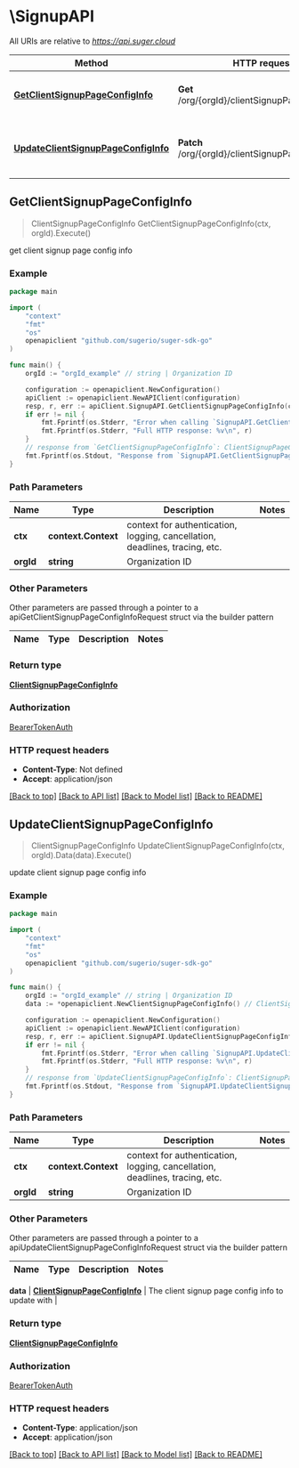 # \SignupAPI

All URIs are relative to *https://api.suger.cloud*

Method | HTTP request | Description
------------- | ------------- | -------------
[**GetClientSignupPageConfigInfo**](SignupAPI.md#GetClientSignupPageConfigInfo) | **Get** /org/{orgId}/clientSignupPageConfigInfo | get client signup page config info
[**UpdateClientSignupPageConfigInfo**](SignupAPI.md#UpdateClientSignupPageConfigInfo) | **Patch** /org/{orgId}/clientSignupPageConfigInfo | update client signup page config info



## GetClientSignupPageConfigInfo

> ClientSignupPageConfigInfo GetClientSignupPageConfigInfo(ctx, orgId).Execute()

get client signup page config info



### Example

```go
package main

import (
    "context"
    "fmt"
    "os"
    openapiclient "github.com/sugerio/suger-sdk-go"
)

func main() {
    orgId := "orgId_example" // string | Organization ID

    configuration := openapiclient.NewConfiguration()
    apiClient := openapiclient.NewAPIClient(configuration)
    resp, r, err := apiClient.SignupAPI.GetClientSignupPageConfigInfo(context.Background(), orgId).Execute()
    if err != nil {
        fmt.Fprintf(os.Stderr, "Error when calling `SignupAPI.GetClientSignupPageConfigInfo``: %v\n", err)
        fmt.Fprintf(os.Stderr, "Full HTTP response: %v\n", r)
    }
    // response from `GetClientSignupPageConfigInfo`: ClientSignupPageConfigInfo
    fmt.Fprintf(os.Stdout, "Response from `SignupAPI.GetClientSignupPageConfigInfo`: %v\n", resp)
}
```

### Path Parameters


Name | Type | Description  | Notes
------------- | ------------- | ------------- | -------------
**ctx** | **context.Context** | context for authentication, logging, cancellation, deadlines, tracing, etc.
**orgId** | **string** | Organization ID | 

### Other Parameters

Other parameters are passed through a pointer to a apiGetClientSignupPageConfigInfoRequest struct via the builder pattern


Name | Type | Description  | Notes
------------- | ------------- | ------------- | -------------


### Return type

[**ClientSignupPageConfigInfo**](ClientSignupPageConfigInfo.md)

### Authorization

[BearerTokenAuth](../README.md#BearerTokenAuth)

### HTTP request headers

- **Content-Type**: Not defined
- **Accept**: application/json

[[Back to top]](#) [[Back to API list]](../README.md#documentation-for-api-endpoints)
[[Back to Model list]](../README.md#documentation-for-models)
[[Back to README]](../README.md)


## UpdateClientSignupPageConfigInfo

> ClientSignupPageConfigInfo UpdateClientSignupPageConfigInfo(ctx, orgId).Data(data).Execute()

update client signup page config info



### Example

```go
package main

import (
    "context"
    "fmt"
    "os"
    openapiclient "github.com/sugerio/suger-sdk-go"
)

func main() {
    orgId := "orgId_example" // string | Organization ID
    data := *openapiclient.NewClientSignupPageConfigInfo() // ClientSignupPageConfigInfo | The client signup page config info to update with

    configuration := openapiclient.NewConfiguration()
    apiClient := openapiclient.NewAPIClient(configuration)
    resp, r, err := apiClient.SignupAPI.UpdateClientSignupPageConfigInfo(context.Background(), orgId).Data(data).Execute()
    if err != nil {
        fmt.Fprintf(os.Stderr, "Error when calling `SignupAPI.UpdateClientSignupPageConfigInfo``: %v\n", err)
        fmt.Fprintf(os.Stderr, "Full HTTP response: %v\n", r)
    }
    // response from `UpdateClientSignupPageConfigInfo`: ClientSignupPageConfigInfo
    fmt.Fprintf(os.Stdout, "Response from `SignupAPI.UpdateClientSignupPageConfigInfo`: %v\n", resp)
}
```

### Path Parameters


Name | Type | Description  | Notes
------------- | ------------- | ------------- | -------------
**ctx** | **context.Context** | context for authentication, logging, cancellation, deadlines, tracing, etc.
**orgId** | **string** | Organization ID | 

### Other Parameters

Other parameters are passed through a pointer to a apiUpdateClientSignupPageConfigInfoRequest struct via the builder pattern


Name | Type | Description  | Notes
------------- | ------------- | ------------- | -------------

 **data** | [**ClientSignupPageConfigInfo**](ClientSignupPageConfigInfo.md) | The client signup page config info to update with | 

### Return type

[**ClientSignupPageConfigInfo**](ClientSignupPageConfigInfo.md)

### Authorization

[BearerTokenAuth](../README.md#BearerTokenAuth)

### HTTP request headers

- **Content-Type**: application/json
- **Accept**: application/json

[[Back to top]](#) [[Back to API list]](../README.md#documentation-for-api-endpoints)
[[Back to Model list]](../README.md#documentation-for-models)
[[Back to README]](../README.md)

